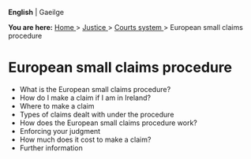 **English** |  Gaeilge 

**You are here:** [ Home ](/en/) > [ Justice ](/en/justice/) > [ Courts system
](/en/justice/courts-system/) > European small claims procedure

#  European small claims procedure

  * What is the European small claims procedure? 
  * How do I make a claim if I am in Ireland? 
  * Where to make a claim 
  * Types of claims dealt with under the procedure 
  * How does the European small claims procedure work? 
  * Enforcing your judgment 
  * How much does it cost to make a claim? 
  * Further information 
